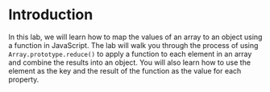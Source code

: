# Introduction

In this lab, we will learn how to map the values of an array to an object using a function in JavaScript. The lab will walk you through the process of using `Array.prototype.reduce()` to apply a function to each element in an array and combine the results into an object. You will also learn how to use the element as the key and the result of the function as the value for each property.
